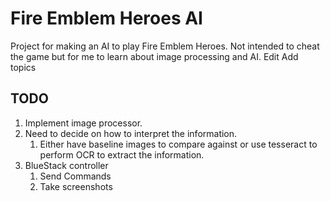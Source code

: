 # Fire Emblem Heroes AI
Project for making an AI to play Fire Emblem Heroes. Not intended to cheat the game but for me to learn about image processing and AI. Edit
Add topics

## TODO
1. Implement image processor.
2. Need to decide on how to interpret the information.
    1. Either have baseline images to compare against or use tesseract to perform OCR to extract the information.
3. BlueStack controller
    1. Send Commands
    2. Take screenshots
